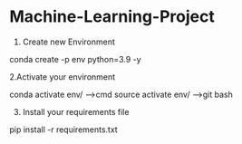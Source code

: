 # Machine-Learning-Project

1. Create new Environment

conda create -p env python=3.9 -y

2.Activate your environment

conda activate env/  -->cmd 
source activate env/  -->git bash

3. Install your requirements file

pip install -r requirements.txt